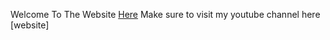Welcome To The Website [Here](https://www.youtube.com/channel/UCYgtJglqWyeqbu-_6MLW3rw)
Make sure to visit my youtube channel here [website]


